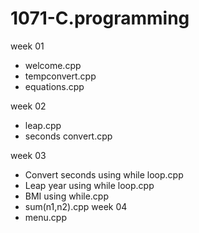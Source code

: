 # 1071-C.programming

week 01
* welcome.cpp
* tempconvert.cpp
* equations.cpp

week 02
* leap.cpp
* seconds convert.cpp

week 03
* Convert seconds using while loop.cpp
* Leap year using while loop.cpp
* BMI using while.cpp
* sum(n1,n2).cpp
week 04
* menu.cpp
